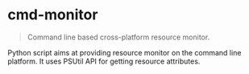 # cmd-monitor
> Command line based cross-platform resource monitor.   

Python script aims at providing resource monitor on the command line platform.
It uses PSUtil API for getting resource attributes.
  
 